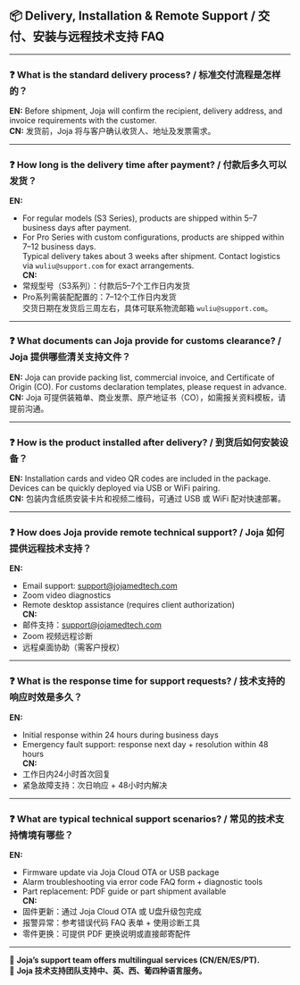 
## 📦 Delivery, Installation & Remote Support / 交付、安装与远程技术支持 FAQ

---

### ❓ What is the standard delivery process? / 标准交付流程是怎样的？

**EN:** Before shipment, Joja will confirm the recipient, delivery address, and invoice requirements with the customer.  
**CN:** 发货前，Joja 将与客户确认收货人、地址及发票需求。

---

### ❓ How long is the delivery time after payment? / 付款后多久可以发货？

**EN:**  
- For regular models (S3 Series), products are shipped within 5–7 business days after payment.  
- For Pro Series with custom configurations, products are shipped within 7–12 business days.  
Typical delivery takes about 3 weeks after shipment. Contact logistics via `wuliu@support.com` for exact arrangements.  
**CN:**  
- 常规型号（S3系列）：付款后5–7个工作日内发货  
- Pro系列需装配配置的：7–12个工作日内发货  
交货日期在发货后三周左右，具体可联系物流邮箱 `wuliu@support.com`。

---

### ❓ What documents can Joja provide for customs clearance? / Joja 提供哪些清关支持文件？

**EN:** Joja can provide packing list, commercial invoice, and Certificate of Origin (CO). For customs declaration templates, please request in advance.  
**CN:** Joja 可提供装箱单、商业发票、原产地证书（CO），如需报关资料模板，请提前沟通。

---

### ❓ How is the product installed after delivery? / 到货后如何安装设备？

**EN:** Installation cards and video QR codes are included in the package. Devices can be quickly deployed via USB or WiFi pairing.  
**CN:** 包装内含纸质安装卡片和视频二维码，可通过 USB 或 WiFi 配对快速部署。

---

### ❓ How does Joja provide remote technical support? / Joja 如何提供远程技术支持？

**EN:**  
- Email support: [support@jojamedtech.com](mailto:support@jojamedtech.com)  
- Zoom video diagnostics  
- Remote desktop assistance (requires client authorization)  
**CN:**  
- 邮件支持：[support@jojamedtech.com](mailto:support@jojamedtech.com)  
- Zoom 视频远程诊断  
- 远程桌面协助（需客户授权）

---

### ❓ What is the response time for support requests? / 技术支持的响应时效是多久？

**EN:**  
- Initial response within 24 hours during business days  
- Emergency fault support: response next day + resolution within 48 hours  
**CN:**  
- 工作日内24小时首次回复  
- 紧急故障支持：次日响应 + 48小时内解决

---

### ❓ What are typical technical support scenarios? / 常见的技术支持情境有哪些？

**EN:**  
- Firmware update via Joja Cloud OTA or USB package  
- Alarm troubleshooting via error code FAQ form + diagnostic tools  
- Part replacement: PDF guide or part shipment available  
**CN:**  
- 固件更新：通过 Joja Cloud OTA 或 U盘升级包完成  
- 报警异常：参考错误代码 FAQ 表单 + 使用诊断工具  
- 零件更换：可提供 PDF 更换说明或直接邮寄配件

---

📌 **Joja’s support team offers multilingual services (CN/EN/ES/PT).**  
📌 **Joja 技术支持团队支持中、英、西、葡四种语言服务。**
